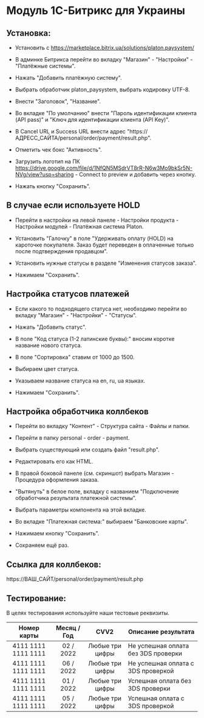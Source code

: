 # Модуль 1С-Битрикс для Украины

## Установка:

* Установить с https://marketplace.bitrix.ua/solutions/platon.paysystem/

* В админке Битрикса перейти во вкладку "Магазин" - "Настройки" - "Платёжные системы".

* Нажать "Добавить платёжную систему".

* Выбрать обработчик platon_paysystem, выбрать кодировку UTF-8.

* Внести "Заголовок", "Название".

* Во вкладке "По умолчанию" внести "Пароль идентификации клиента (API pass)" и "Ключ для идентификации клиента (API Key)".

* В Cancel URL и Success URL внести адрес "https://АДРЕСС_САЙТА/personal/order/payment/result.php".

* Отметить чек бокс "Активность".

* Загрузить логотип на ПК https://drive.google.com/file/d/1NfQN5MSdrVT8rR-N6w3Mo9bkSr5N-NVg/view?usp=sharing - Connect to preview и добавить через кнопку.

* Нажать кнопку "Сохранить".

## В случае если используете HOLD

* Перейти в настройки на левой панеле - Настройки продукта - Настройки модулей - Платёжная система Platon.

* Установить "Галочку" в поле "Удерживать оплату (HOLD) на кароточке покупателя. Заказ будет переведен в оплаченные только после подтверждения продавцом".

* Установить нужные статусы в разделе "Изменения статусов заказа".

* Нажимаем "Сохранить".

## Настройка статусов платежей

* Если какого то подходящего статуса нет, необходимо перейти во вкладку "Магазин" - "Настройки" - "Статусы".

* Нажать "Добавить статус".

* В поле "Код статуса (1-2 латинские буквы):" вносим коротке название нового статуса.

* В поле "Сортировка" ставим от 1000 до 1500.

* Выбираем цвет статуса.

* Указываем название статуса на en, ru, ua языках.

* Нажимаем "Сохранить".

## Настройка обработчика коллбеков

* Перейти во вкладку "Контент" - Структура сайта - Файлы и папки.

* Перейти в папку personal - order - payment.

* Выбрать существующий или создать файл "result.php".

* Редактировать его как HTML.

* В правой боковой панеле (см. скриншот) выбрать Магазин - Процедура оформления заказа.

* "Вытянуть" в белое поле, вкладку с названием "Подключение обработчика результата платежной системы".

* Выбрать параметры компонента на этой вкладке.

* Во вкладке "Платежная система:" выбираем "Банковские карты".

* Нажимаем кнопку "Сохранить".

* Сохраняем ещё раз.

## Ссылка для коллбеков:
https://ВАШ_САЙТ/personal/order/payment/result.php

## Тестирование:
В целях тестирования используйте наши тестовые реквизиты.

| Номер карты  | Месяц / Год | CVV2 | Описание результата |
| :---:  | :---:  | :---:  | --- |
| 4111  1111  1111  1111 | 02 / 2022 | Любые три цифры | Не успешная оплата без 3DS проверки |
| 4111  1111  1111  1111 | 06 / 2022 | Любые три цифры | Не успешная оплата с 3DS проверкой |
| 4111  1111  1111  1111 | 01 / 2022 | Любые три цифры | Успешная оплата без 3DS проверки |
| 4111  1111  1111  1111 | 05 / 2022 | Любые три цифры | Успешная оплата с 3DS проверкой |
